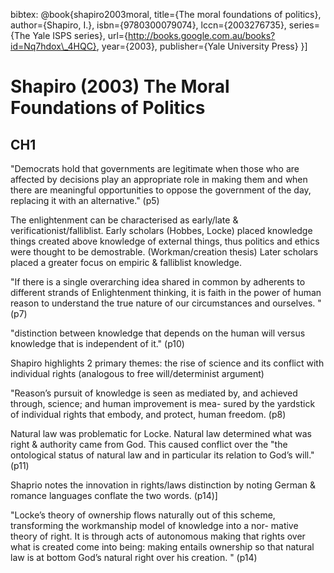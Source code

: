 bibtex: @book{shapiro2003moral,
		  title={The moral foundations of politics},
		  author={Shapiro, I.},
		  isbn={9780300079074},
		  lccn={2003276735},
		  series={The Yale ISPS series},
		  url={http://books.google.com.au/books?id=Nq7hdox\_4HQC},
		  year={2003},
		  publisher={Yale University Press}
		}]

Shapiro (2003) The Moral Foundations of Politics
===

CH1
---

"Democrats hold that governments are legitimate when those who are affected by decisions play an appropriate role in making them and when there are meaningful opportunities to oppose the government of the day, replacing it with an alternative." (p5)

The enlightenment can be characterised as early/late & verificationist/falliblist.  Early scholars (Hobbes, Locke) placed knowledge things created above knowledge of external things, thus politics and ethics were thought to be demostrable. (Workman/creation thesis) Later scholars placed a greater focus on empiric & falliblist knowledge.

"If there is a single overarching idea shared in common by adherents to different strands of Enlightenment thinking, it is faith in the power of human reason to understand the true nature of our circumstances and ourselves. " (p7)

"distinction between knowledge that depends on the human will versus knowledge that is independent of it." (p10)

Shapiro highlights 2 primary themes: the rise of science and its conflict with individual rights (analogous to free will/determinist argument)

"Reason’s pursuit of knowledge is seen as mediated by, and achieved through, science; and human improvement is mea- sured by the yardstick of individual rights that embody, and protect, human freedom. (p8)

Natural law was problematic for Locke.  Natural law determined what was right & authority came from God. This caused conflict over the "the ontological status of natural law and in particular its relation to God’s will." (p11)

Shaprio notes the innovation in rights/laws distinction by noting German & romance languages conflate the two words. (p14)]

"Locke’s theory of ownership flows naturally out of this scheme, transforming the workmanship model of knowledge into a nor- mative theory of right. It is through acts of autonomous making that rights over what is created come into being: making entails ownership so that natural law is at bottom God’s natural right over his creation. " (p14)